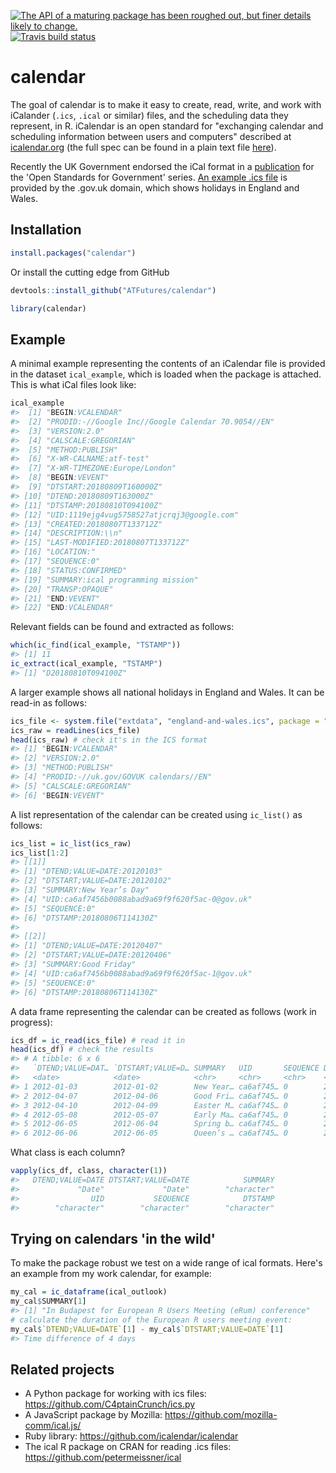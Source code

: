 
[![The API of a maturing package has been roughed out, but finer details likely to change.](https://img.shields.io/badge/lifecycle-maturing-blue.svg)](https://www.tidyverse.org/lifecycle/#maturing) [![Travis build status](https://travis-ci.org/ATFutures/calendar.svg?branch=master)](https://travis-ci.org/ATFutures/calendar)

<!-- README.md is generated from README.Rmd. Please edit that file -->
calendar
========

The goal of calendar is to make it easy to create, read, write, and work with iCalander (`.ics`, `.ical` or similar) files, and the scheduling data they represent, in R. iCalendar is an open standard for "exchanging calendar and scheduling information between users and computers" described at [icalendar.org](https://icalendar.org/) (the full spec can be found in a plain text file [here](https://tools.ietf.org/rfc/rfc5545.txt)).

Recently the UK Government endorsed the iCal format in a [publication](https://www.gov.uk/government/publications/open-standards-for-government/exchange-of-calendar-events) for the 'Open Standards for Government' series. [An example .ics file](https://www.gov.uk/bank-holidays/england-and-wales.ics) is provided by the .gov.uk domain, which shows holidays in England and Wales.

Installation
------------

``` r
install.packages("calendar")
```

Or install the cutting edge from GitHub

``` r
devtools::install_github("ATFutures/calendar")
```

``` r
library(calendar)
```

<!-- You can install the released version of calendar from [CRAN](https://CRAN.R-project.org) with: -->
<!-- ``` r -->
<!-- install.packages("calendar") -->
<!-- ``` -->
Example
-------

A minimal example representing the contents of an iCalendar file is provided in the dataset `ical_example`, which is loaded when the package is attached. This is what iCal files look like:

``` r
ical_example
#>  [1] "BEGIN:VCALENDAR"                                  
#>  [2] "PRODID:-//Google Inc//Google Calendar 70.9054//EN"
#>  [3] "VERSION:2.0"                                      
#>  [4] "CALSCALE:GREGORIAN"                               
#>  [5] "METHOD:PUBLISH"                                   
#>  [6] "X-WR-CALNAME:atf-test"                            
#>  [7] "X-WR-TIMEZONE:Europe/London"                      
#>  [8] "BEGIN:VEVENT"                                     
#>  [9] "DTSTART:20180809T160000Z"                         
#> [10] "DTEND:20180809T163000Z"                           
#> [11] "DTSTAMP:20180810T094100Z"                         
#> [12] "UID:1119ejg4vug5758527atjcrqj3@google.com"        
#> [13] "CREATED:20180807T133712Z"                         
#> [14] "DESCRIPTION:\\n"                                  
#> [15] "LAST-MODIFIED:20180807T133712Z"                   
#> [16] "LOCATION:"                                        
#> [17] "SEQUENCE:0"                                       
#> [18] "STATUS:CONFIRMED"                                 
#> [19] "SUMMARY:ical programming mission"                 
#> [20] "TRANSP:OPAQUE"                                    
#> [21] "END:VEVENT"                                       
#> [22] "END:VCALENDAR"
```

Relevant fields can be found and extracted as follows:

``` r
which(ic_find(ical_example, "TSTAMP"))
#> [1] 11
ic_extract(ical_example, "TSTAMP")
#> [1] "D20180810T094100Z"
```

A larger example shows all national holidays in England and Wales. It can be read-in as follows:

``` r
ics_file <- system.file("extdata", "england-and-wales.ics", package = "calendar")
ics_raw = readLines(ics_file) 
head(ics_raw) # check it's in the ICS format
#> [1] "BEGIN:VCALENDAR"                     
#> [2] "VERSION:2.0"                         
#> [3] "METHOD:PUBLISH"                      
#> [4] "PRODID:-//uk.gov/GOVUK calendars//EN"
#> [5] "CALSCALE:GREGORIAN"                  
#> [6] "BEGIN:VEVENT"
```

A list representation of the calendar can be created using `ic_list()` as follows:

``` r
ics_list = ic_list(ics_raw)
ics_list[1:2]
#> [[1]]
#> [1] "DTEND;VALUE=DATE:20120103"                    
#> [2] "DTSTART;VALUE=DATE:20120102"                  
#> [3] "SUMMARY:New Year’s Day"                       
#> [4] "UID:ca6af7456b0088abad9a69f9f620f5ac-0@gov.uk"
#> [5] "SEQUENCE:0"                                   
#> [6] "DTSTAMP:20180806T114130Z"                     
#> 
#> [[2]]
#> [1] "DTEND;VALUE=DATE:20120407"                    
#> [2] "DTSTART;VALUE=DATE:20120406"                  
#> [3] "SUMMARY:Good Friday"                          
#> [4] "UID:ca6af7456b0088abad9a69f9f620f5ac-1@gov.uk"
#> [5] "SEQUENCE:0"                                   
#> [6] "DTSTAMP:20180806T114130Z"
```

A data frame representing the calendar can be created as follows (work in progress):

``` r
ics_df = ic_read(ics_file) # read it in
head(ics_df) # check the results
#> # A tibble: 6 x 6
#>   `DTEND;VALUE=DAT… `DTSTART;VALUE=D… SUMMARY   UID       SEQUENCE DTSTAMP 
#>   <date>            <date>            <chr>     <chr>     <chr>    <chr>   
#> 1 2012-01-03        2012-01-02        New Year… ca6af745… 0        2018080…
#> 2 2012-04-07        2012-04-06        Good Fri… ca6af745… 0        2018080…
#> 3 2012-04-10        2012-04-09        Easter M… ca6af745… 0        2018080…
#> 4 2012-05-08        2012-05-07        Early Ma… ca6af745… 0        2018080…
#> 5 2012-06-05        2012-06-04        Spring b… ca6af745… 0        2018080…
#> 6 2012-06-06        2012-06-05        Queen’s … ca6af745… 0        2018080…
```

What class is each column?

``` r
vapply(ics_df, class, character(1))
#>   DTEND;VALUE=DATE DTSTART;VALUE=DATE            SUMMARY 
#>             "Date"             "Date"        "character" 
#>                UID           SEQUENCE            DTSTAMP 
#>        "character"        "character"        "character"
```

Trying on calendars 'in the wild'
---------------------------------

To make the package robust we test on a wide range of ical formats. Here's an example from my work calendar, for example:

``` r
my_cal = ic_dataframe(ical_outlook)
my_cal$SUMMARY[1]
#> [1] "In Budapest for European R Users Meeting (eRum) conference"
# calculate the duration of the European R users meeting event:
my_cal$`DTEND;VALUE=DATE`[1] - my_cal$`DTSTART;VALUE=DATE`[1]
#> Time difference of 4 days
```

<!-- An example from the wild: -->
Related projects
----------------

-   A Python package for working with ics files: <https://github.com/C4ptainCrunch/ics.py>
-   A JavaScript package by Mozilla: <https://github.com/mozilla-comm/ical.js/>
-   Ruby library: <https://github.com/icalendar/icalendar>
-   The ical R package on CRAN for reading .ics files: <https://github.com/petermeissner/ical>
